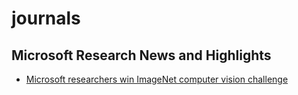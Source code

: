 # journals

## Microsoft Research News and Highlights
- [Microsoft researchers win ImageNet computer vision challenge](http://research.microsoft.com/en-us/news/headlines/imagenet-challenge_20151210.aspx)


